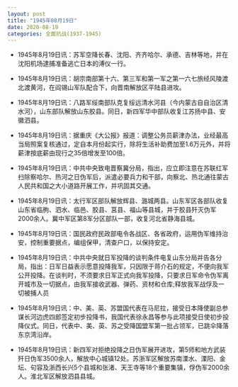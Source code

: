 ```yaml
---
layout: post
title: "1945年08月19日"
date: 2020-08-19
categories: 全面抗战(1937-1945)
---
```


<meta name="referrer" content="no-referrer" />

- 1945年8月19日讯：苏军空降长春、沈阳、齐齐哈尔、承德、吉林等地，并在沈阳机场逮捕准备逃亡日本的溥仪一行。 

- 1945年8月19日讯：胡宗南部第十六、第三军和第一军之第一六七旅经风陵渡北渡黄河，在阎锡山军队配合下，向晋南解放区平陆县进攻。 

- 1945年8月19日讯：八路军绥南部队克复绥远清水河县（今内蒙古自自治区清水河），山东部队解放山东胶县。同日，新四军华中部队收复江苏扬中县、安徽泗县。 

- 1945年8月19日讯：据重庆《大公报》报道：调整公务员薪津办法，业经最高当局照案复核通过，定自本月份起实行，除将生活补助费加至1.6万元外，并将薪津按底薪由现行之35倍增发至100倍。 

- 1945年8月19日讯：中共中央致电晋察冀分局，指出，应立即注意在苏联红军扫除察哈尔、热河之日伪军后，派遣必要兵力和干部，向察北、热北通往蒙古人民共和国之大小道路开展工作，并巩固其交通。 

- 1945年8月19日讯：太行军区部队解放辉县、潞城两县。山东军区各部队收复山东省临朐、泗水、临邑、胶县、莒县、福山等县城，并于胶县歼灭伪军2000余人。冀中军区第8军分区部队一部，收复河北省静海县城。 

- 1945年8月19日讯：国民政府民政部电令各战区、各省政府，运用伪军维持治安，控制重要据点，编组保甲，清查户口，以保持安定。 

- 1945年8月19日讯：中共中央就日军投降的谈判条件电复山东分局并告各分局，指出：日军日益表示愿意投降我军，只因限于蒋介石的规定，不便向我军公开投降。在谈判时，不须要求日军正式向我军投降，只要求日军命令伪军离开城市及一切据点，由我军接收武器、弹药、资材和仓库;释放我军战俘及一切被捕人员 

- 1945年8月19日讯：中、美、英、苏盟国代表在马尼拉，接受日本降使副总参谋长河边虎四郎签定初步投降书，我国代表徐永昌等参与此项接受日使初步投降仪式。同日，代表中、美、英、苏之受降国盟军第一批占领军，已跳伞降落东京湾沿岸。 

- 1945年8月19日讯：新四军对拒绝投降之日伪军展开进攻，第5师和地方武装歼日伪军3500余人，解放中心城镇12处。苏浙军区解放苏南溧水、溧阳、金坛、句容及浙西长兴5个县城和张渚、天王寺等18个重要集镇，俘伪军2000余人。淮北军区解放泗县县城。 

